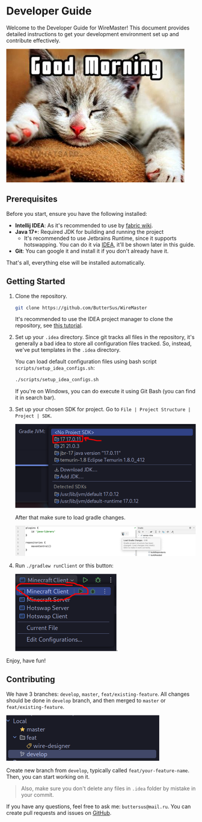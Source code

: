 # Developer Guide

Welcome to the Developer Guide for WireMaster!
This document provides detailed instructions to get your development environment set up and contribute effectively.

![Cat](../assets/cat.png)

## Prerequisites

Before you start, ensure you have the following installed:

- **Intellij IDEA**: As it's recommended to use by [fabric wiki](https://docs.fabricmc.net/develop/getting-started/setting-up-a-development-environment).
- **Java 17+**: Required JDK for building and running the project
  - It's recommended to use Jetbrains Runtime, since it supports hotswapping. You can do it via [IDEA](https://www.jetbrains.com/guide/java/tips/download-jdk/), it'll be shown later in this guide.
- **Git**: You can google it and install it if you don't already have it.

That's all, everything else will be installed automatically.

## Getting Started

1. Clone the repository.

   ```bash
   git clone https://github.com/ButterSus/WireMaster
   ```

   It's recommended to use the IDEA project manager to clone the repository, see [this tutorial](https://www.jetbrains.com/guide/java/tutorials/import-project/project-from-version-control/).

2. Set up your `.idea` directory. Since git tracks all files in the repository, it's generally a bad idea to store all configuration files tracked. So, instead, we've put templates in the `.idea` directory.

   You can load default configuration files using bash script `scripts/setup_idea_configs.sh`:

   ```bash
   ./scripts/setup_idea_configs.sh
   ```

   If you're on Windows, you can do execute it using Git Bash (you can find it in search bar).

3. Set up your chosen SDK for project. Go to `File | Project Structure | Project | SDK`.
   
   ![Setup JDK](../assets/setting-up-project-sdk.png)

   After that make sure to load gradle changes.

   ![Gradle changes](../assets/load-gradle-changes.png)

4. Run `./gradlew runClient` or this button:
   
   ![Run client](../assets/run-client.png).

Enjoy, have fun!

## Contributing

We have 3 branches: `develop`, `master`, `feat/existing-feature`.
All changes should be done in `develop` branch, and then merged to `master` or `feat/existing-feature`.

![Branches](../assets/branches.png)

Create new branch from `develop`, typically called `feat/your-feature-name`. Then, you can start working on it.

> Also, make sure you don't delete any files in `.idea` folder by mistake in your commit.

If you have any questions, feel free to ask me: `buttersus@mail.ru`.
You can create pull requests and issues on [GitHub](https://github.com/ButterSus/WireMaster).
